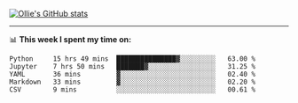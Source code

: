 <!--
**icedpanda/icedpanda** is a ✨ _special_ ✨ repository because its `README.md` (this file) appears on your GitHub profile.

Here are some ideas to get you started:

- 🔭 I’m currently working on ...
- 🌱 I’m currently learning ...
- 👯 I’m looking to collaborate on ...
- 🤔 I’m looking for help with ...
- 💬 Ask me about ...
- 📫 How to reach me: ...
- 😄 Pronouns: ...
- ⚡ Fun fact: ...
-->
[![Ollie's GitHub stats](https://github-readme-stats.vercel.app/api?username=icedpanda&count_private=true&show_icons=true&hide=prs)](https://github.com/icedpanda)

---
📊 **This week I spent my time on:**
<!--START_SECTION:waka-->
```text
Python     15 hrs 49 mins  ███████████████▓░░░░░░░░░   63.00 % 
Jupyter    7 hrs 50 mins   ███████▓░░░░░░░░░░░░░░░░░   31.25 % 
YAML       36 mins         ▓░░░░░░░░░░░░░░░░░░░░░░░░   02.40 % 
Markdown   33 mins         ▓░░░░░░░░░░░░░░░░░░░░░░░░   02.20 % 
CSV        9 mins          ░░░░░░░░░░░░░░░░░░░░░░░░░   00.61 % 
```
<!--END_SECTION:waka-->
